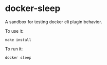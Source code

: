 # docker-sleep

A sandbox for testing docker cli plugin behavior.

To use it:

```
make install
```

To run it:

```
docker sleep
```
